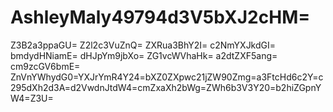 # AshleyMaly49794d3V5bXJ2cHM=
Z3B2a3ppaGU=
Z2l2c3VuZnQ=
ZXRua3BhY2I=
c2NmYXJkdGI=
bmdydHNiamE=
dHJpYm9jbXo=
ZG1vcWVhaHk=
a2dtZXF5ang=
cm9zcGV6bmE=
ZnVnYWhydG0=YXJrYmR4Y24=bXZ0ZXpwc21jZW90Zmg=a3FtcHd6c2Y=c295dXh2d3A=d2VwdnJtdW4=cmZxaXh2bWg=ZWh6b3V3Y20=b2hiZGpnYW4=Z3U=
